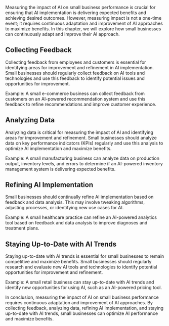 

Measuring the impact of AI on small business performance is crucial for ensuring that AI implementation is delivering expected benefits and achieving desired outcomes. However, measuring impact is not a one-time event; it requires continuous adaptation and improvement of AI approaches to maximize benefits. In this chapter, we will explore how small businesses can continuously adapt and improve their AI approach.

Collecting Feedback
-------------------

Collecting feedback from employees and customers is essential for identifying areas for improvement and refinement in AI implementation. Small businesses should regularly collect feedback on AI tools and technologies and use this feedback to identify potential issues and opportunities for improvement.

Example: A small e-commerce business can collect feedback from customers on an AI-powered recommendation system and use this feedback to refine recommendations and improve customer experience.

Analyzing Data
--------------

Analyzing data is critical for measuring the impact of AI and identifying areas for improvement and refinement. Small businesses should analyze data on key performance indicators (KPIs) regularly and use this analysis to optimize AI implementation and maximize benefits.

Example: A small manufacturing business can analyze data on production output, inventory levels, and errors to determine if an AI-powered inventory management system is delivering expected benefits.

Refining AI Implementation
--------------------------

Small businesses should continually refine AI implementation based on feedback and data analysis. This may involve tweaking algorithms, adjusting processes, or identifying new use cases for AI.

Example: A small healthcare practice can refine an AI-powered analytics tool based on feedback and data analysis to improve diagnoses and treatment plans.

Staying Up-to-Date with AI Trends
---------------------------------

Staying up-to-date with AI trends is essential for small businesses to remain competitive and maximize benefits. Small businesses should regularly research and evaluate new AI tools and technologies to identify potential opportunities for improvement and refinement.

Example: A small retail business can stay up-to-date with AI trends and identify new opportunities for using AI, such as an AI-powered pricing tool.

In conclusion, measuring the impact of AI on small business performance requires continuous adaptation and improvement of AI approaches. By collecting feedback, analyzing data, refining AI implementation, and staying up-to-date with AI trends, small businesses can optimize AI performance and maximize benefits.

